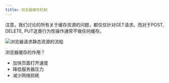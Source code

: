 ```yaml
---
title: 浏览器缓存机制
---
```


注意，我们讨论的所有关于缓存资源的问题，都仅仅针对GET请求。而对于POST, DELETE, PUT这类行为性操作通常不做任何缓存。

![浏览器请求静态资源的流程](https://user-gold-cdn.xitu.io/2017/9/25/c91480c8103aaa39fe7d000cc8f3aa59?imageView2/0/w/1280/h/960/format/webp/ignore-error/1)


浏览器缓存的作用？
 * 加快页面打开速度
 * 降低服务器压力
 * 减少网络损耗

